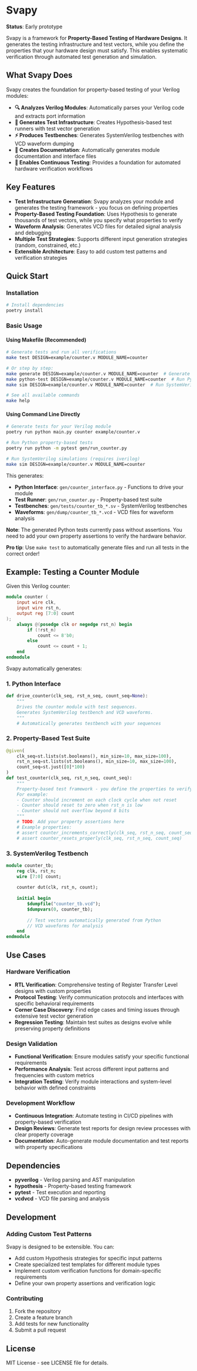 # Svapy

**Status**: Early prototype

Svapy is a framework for **Property-Based Testing of Hardware Designs**. It generates the testing infrastructure and test vectors, while you define the properties that your hardware design must satisfy. This enables systematic verification through automated test generation and simulation.

## What Svapy Does

Svapy creates the foundation for property-based testing of your Verilog modules:

- **🔍 Analyzes Verilog Modules**: Automatically parses your Verilog code and extracts port information
- **🧪 Generates Test Infrastructure**: Creates Hypothesis-based test runners with test vector generation
- **⚡ Produces Testbenches**: Generates SystemVerilog testbenches with VCD waveform dumping
- **📝 Creates Documentation**: Automatically generates module documentation and interface files
- **🔄 Enables Continuous Testing**: Provides a foundation for automated hardware verification workflows

## Key Features

- **Test Infrastructure Generation**: Svapy analyzes your module and generates the testing framework - you focus on defining properties
- **Property-Based Testing Foundation**: Uses Hypothesis to generate thousands of test vectors, while you specify what properties to verify
- **Waveform Analysis**: Generates VCD files for detailed signal analysis and debugging
- **Multiple Test Strategies**: Supports different input generation strategies (random, constrained, etc.)
- **Extensible Architecture**: Easy to add custom test patterns and verification strategies

## Quick Start

### Installation

```bash
# Install dependencies
poetry install
```

### Basic Usage

#### Using Makefile (Recommended)

```bash
# Generate tests and run all verifications
make test DESIGN=example/counter.v MODULE_NAME=counter

# Or step by step:
make generate DESIGN=example/counter.v MODULE_NAME=counter  # Generate test files
make python-test DESIGN=example/counter.v MODULE_NAME=counter  # Run Python tests
make sim DESIGN=example/counter.v MODULE_NAME=counter  # Run SystemVerilog simulations

# See all available commands
make help
```

#### Using Command Line Directly

```bash
# Generate tests for your Verilog module
poetry run python main.py counter example/counter.v

# Run Python property-based tests
poetry run python -m pytest gen/run_counter.py

# Run SystemVerilog simulations (requires iverilog)
make sim DESIGN=example/counter.v MODULE_NAME=counter
```

This generates:
- **Python Interface**: `gen/counter_interface.py` - Functions to drive your module
- **Test Runner**: `gen/run_counter.py` - Property-based test suite
- **Testbenches**: `gen/tests/counter_tb_*.sv` - SystemVerilog testbenches
- **Waveforms**: `gen/dump/counter_tb_*.vcd` - VCD files for waveform analysis

**Note**: The generated Python tests currently pass without assertions. You need to add your own property assertions to verify the hardware behavior.

**Pro tip**: Use `make test` to automatically generate files and run all tests in the correct order!

## Example: Testing a Counter Module

Given this Verilog counter:

```verilog
module counter (
    input wire clk,
    input wire rst_n,
    output reg [7:0] count
);
    always @(posedge clk or negedge rst_n) begin
        if (!rst_n)
            count <= 8'b0;
        else
            count <= count + 1;
    end
endmodule
```

Svapy automatically generates:

### 1. Python Interface
```python
def drive_counter(clk_seq, rst_n_seq, count_seq=None):
    """
    Drives the counter module with test sequences.
    Generates SystemVerilog testbench and VCD waveforms.
    """
    # Automatically generates testbench with your sequences
```

### 2. Property-Based Test Suite
```python
@given(
    clk_seq=st.lists(st.booleans(), min_size=10, max_size=100),
    rst_n_seq=st.lists(st.booleans(), min_size=10, max_size=100),
    count_seq=st.just([0]*100)
)
def test_counter(clk_seq, rst_n_seq, count_seq):
    """
    Property-based test framework - you define the properties to verify.
    For example:
    - Counter should increment on each clock cycle when not reset
    - Counter should reset to zero when rst_n is low
    - Counter should not overflow beyond 8 bits
    """
    # TODO: Add your property assertions here
    # Example properties:
    # assert counter_increments_correctly(clk_seq, rst_n_seq, count_seq)
    # assert counter_resets_properly(clk_seq, rst_n_seq, count_seq)
```

### 3. SystemVerilog Testbench
```systemverilog
module counter_tb;
    reg clk, rst_n;
    wire [7:0] count;
    
    counter dut(clk, rst_n, count);
    
    initial begin
        $dumpfile("counter_tb.vcd");
        $dumpvars(0, counter_tb);
        
        // Test vectors automatically generated from Python
        // VCD waveforms for analysis
    end
endmodule
```

## Use Cases

### Hardware Verification
- **RTL Verification**: Comprehensive testing of Register Transfer Level designs with custom properties
- **Protocol Testing**: Verify communication protocols and interfaces with specific behavioral requirements
- **Corner Case Discovery**: Find edge cases and timing issues through extensive test vector generation
- **Regression Testing**: Maintain test suites as designs evolve while preserving property definitions

### Design Validation
- **Functional Verification**: Ensure modules satisfy your specific functional requirements
- **Performance Analysis**: Test across different input patterns and frequencies with custom metrics
- **Integration Testing**: Verify module interactions and system-level behavior with defined constraints

### Development Workflow
- **Continuous Integration**: Automate testing in CI/CD pipelines with property-based verification
- **Design Reviews**: Generate test reports for design review processes with clear property coverage
- **Documentation**: Auto-generate module documentation and test reports with property specifications

## Dependencies

- **pyverilog** - Verilog parsing and AST manipulation
- **hypothesis** - Property-based testing framework
- **pytest** - Test execution and reporting
- **vcdvcd** - VCD file parsing and analysis

## Development

### Adding Custom Test Patterns

Svapy is designed to be extensible. You can:
- Add custom Hypothesis strategies for specific input patterns
- Create specialized test templates for different module types
- Implement custom verification functions for domain-specific requirements
- Define your own property assertions and verification logic

### Contributing

1. Fork the repository
2. Create a feature branch
3. Add tests for new functionality
4. Submit a pull request

## License

MIT License - see LICENSE file for details.
